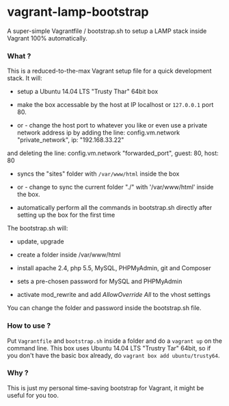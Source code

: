 # vagrant-lamp-bootstrap

A super-simple Vagrantfile / bootstrap.sh to setup a LAMP stack inside Vagrant 100% automatically.

### What ?

This is a reduced-to-the-max Vagrant setup file for a quick development stack. It will:

* setup a Ubuntu 14.04 LTS "Trusty Thar" 64bit box

* make the box accessable by the host at IP localhost or `127.0.0.1` port 80. 
- or - change the host port to whatever you like or even use a private network address ip by adding the line:
config.vm.network "private_network", ip: "192.168.33.22"

and deleting the line:
config.vm.network "forwarded_port", guest: 80, host: 80

* syncs the "sites" folder with `/var/www/html` inside the box 
- or - change to sync the current folder "./" with '/var/www/html' inside the box.

* automatically perform all the commands in bootstrap.sh directly after setting up the box for the first time

The bootstrap.sh will:

* update, upgrade

* create a folder inside /var/www/html

* install apache 2.4, php 5.5, MySQL, PHPMyAdmin, git and Composer

* sets a pre-chosen password for MySQL and PHPMyAdmin

* activate mod_rewrite and add *AllowOverride All* to the vhost settings

You can change the folder and password inside the bootstrap.sh file.

### How to use ?

Put `Vagrantfile` and `bootstrap.sh` inside a folder and do a `vagrant up` on the command line.
This box uses Ubuntu 14.04 LTS "Trustry Tar" 64bit, so if you don't have the basic box already, do `vagrant box add ubuntu/trusty64`.

### Why ?

This is just my personal time-saving bootstrap for Vagrant, it might be useful for you too.
